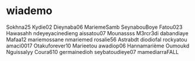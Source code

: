 # wiademo


Sokhna25
Kydie02
Dieynaba06
MariemeSamb
SeynabouBoye
Fatou023
Hawasahh
ndeyeyacinedieng
aissatou07
Mounassss
M3rcr3di
dabandiaye
Mafaa12
mariemossane
nmariemed
rosalie56
Astrabdt
diodiofal
rockyatou
amaci0017
Otakuforever10
Marieetou
awadiop06
Hannamarième
Oumoukd
Nguissalyy
Coura610
germainedioh
seybatoudieye07
mamediarraFALL

